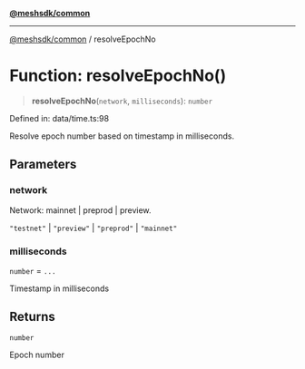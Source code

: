 [**@meshsdk/common**](../README.md)

***

[@meshsdk/common](../globals.md) / resolveEpochNo

# Function: resolveEpochNo()

> **resolveEpochNo**(`network`, `milliseconds`): `number`

Defined in: data/time.ts:98

Resolve epoch number based on timestamp in  milliseconds.

## Parameters

### network

Network: mainnet | preprod | preview.

`"testnet"` | `"preview"` | `"preprod"` | `"mainnet"`

### milliseconds

`number` = `...`

Timestamp in milliseconds

## Returns

`number`

Epoch number
